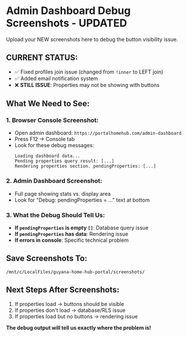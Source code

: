 # Admin Dashboard Debug Screenshots - UPDATED

Upload your NEW screenshots here to debug the button visibility issue.

## CURRENT STATUS:
- ✅ Fixed profiles join issue (changed from `!inner` to LEFT join)
- ✅ Added email notification system
- ❌ **STILL ISSUE**: Properties may not be showing with buttons

## What We Need to See:

### 1. Browser Console Screenshot:
- Open admin dashboard: `https://portalhomehub.com/admin-dashboard`
- Press F12 → Console tab
- Look for these debug messages:
  ```
  Loading dashboard data...
  Pending properties query result: [...]
  Rendering properties section. pendingProperties: [...]
  ```

### 2. Admin Dashboard Screenshot:
- Full page showing stats vs. display area
- Look for "Debug: pendingProperties = ..." text at bottom

### 3. What the Debug Should Tell Us:
- **If `pendingProperties` is empty `[]`**: Database query issue
- **If `pendingProperties` has data**: Rendering issue
- **If errors in console**: Specific technical problem

## Save Screenshots To:
`/mnt/c/LocalFiles/guyana-home-hub-portal/screenshots/`

## Next Steps After Screenshots:
1. If properties load → buttons should be visible
2. If properties don't load → database/RLS issue  
3. If properties load but no buttons → rendering issue

**The debug output will tell us exactly where the problem is!**